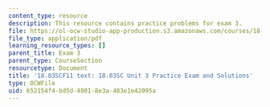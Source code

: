 ```yaml
---
content_type: resource
description: This resource contains practice problems for exam 3.
file: https://ol-ocw-studio-app-production.s3.amazonaws.com/courses/18-03sc-differential-equations-fall-2011/652154f4bd5d48018e3a483e1e42095a_MIT18_03SCF11_prex3.pdf
file_type: application/pdf
learning_resource_types: []
parent_title: Exam 3
parent_type: CourseSection
resourcetype: Document
title: '18.03SCF11 text: 18.03SC Unit 3 Practice Exam and Solutions'
type: OCWFile
uid: 652154f4-bd5d-4801-8e3a-483e1e42095a
---
```

